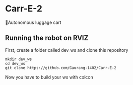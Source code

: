 # Carr-E-2
🚃Autonomous luggage cart


## Running the robot on RVIZ

First, create a folder called dev_ws and clone this repository

```
mkdir dev_ws
cd dev_ws
git clone https://github.com/Gaurang-1402/Carr-E-2
```

Now you have to build your ws with colcon




